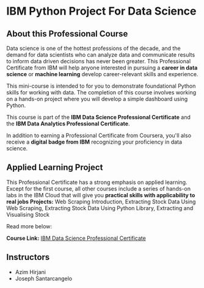 # IBM Python Project For Data Science
## About this Professional Course

Data science is one of the hottest professions of the decade, and the demand for data scientists who can analyze data and communicate results to inform data driven decisions has never been greater. This Professional Certificate from IBM will help anyone interested in pursuing a **career in data science** or **machine learning** develop career-relevant skills and experience.

This mini-course is intended to for you to demonstrate foundational Python skills for working with data. The completion of this course involves working on a hands-on project where you will develop a simple dashboard using Python.

This course is part of the **IBM Data Science Professional Certificate** and the **IBM Data Analytics Professional Certificate**.

In addition to earning a Professional Certificate from Coursera, you'll also receive a **digital badge from IBM** recognizing your proficiency in data science.

## Applied Learning Project
This Professional Certificate has a strong emphasis on applied learning. Except for the first course, all other courses include a series of hands-on labs in the IBM Cloud that will give you **practical skills with applicability to real jobs**
**Projects:** Web Scraping Introduction, Extracting Stock Data Using Web Scraping, Extracting Stock Data Using Python Library, Extracting and Visualising Stock

Read more below:

**Course Link:** [IBM Data Science Professional Certificate](https://www.coursera.org/learn/python-project-for-data-science)

## Instructors
- Azim Hirjani
- Joseph Santarcangelo
